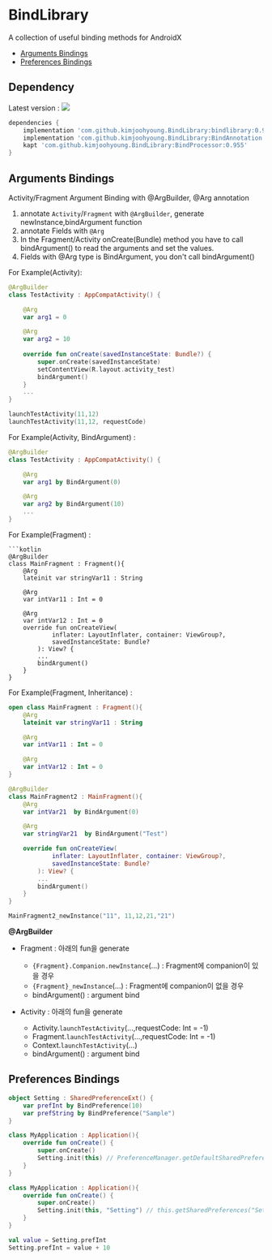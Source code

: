 
# BindLibrary 

A collection of useful binding methods for AndroidX

* [Arguments Bindings](#arguments-bindings)
* [Preferences Bindings](#preferences-bindings)

## Dependency
Latest version : [![](https://jitpack.io/v/kimjoohyoung/BindLibrary.svg)](https://jitpack.io/#kimjoohyoung/BindLibrary)
```groovy
dependencies {
    implementation 'com.github.kimjoohyoung.BindLibrary:bindlibrary:0.955'
    implementation 'com.github.kimjoohyoung.BindLibrary:BindAnnotation:0.955'
    kapt 'com.github.kimjoohyoung.BindLibrary:BindProcessor:0.955'
}
```


## Arguments Bindings
Activity/Fragment Argument Binding with @ArgBuilder, @Arg annotation

1. annotate `Activity`/`Fragment` with `@ArgBuilder`, generate newInstance,bindArgument function
2. annotate Fields with `@Arg`
3. In the Fragment/Activity onCreate(Bundle) method you have to call bindArgument() to read the arguments and set the values.
4. Fields with @Arg type is BindArgument, you don't call bindArgument()


For Example(Activity):
```kotlin
@ArgBuilder
class TestActivity : AppCompatActivity() {

    @Arg
    var arg1 = 0

    @Arg
    var arg2 = 10
    
    override fun onCreate(savedInstanceState: Bundle?) {
        super.onCreate(savedInstanceState)
        setContentView(R.layout.activity_test)
        bindArgument()
    }
    ...
}
```
```kotlin
launchTestActivity(11,12)
launchTestActivity(11,12, requestCode)
```

For Example(Activity, BindArgument) : 
```kotlin
@ArgBuilder
class TestActivity : AppCompatActivity() {

    @Arg
    var arg1 by BindArgument(0)

    @Arg
    var arg2 by BindArgument(10)
    ...
}
```
For Example(Fragment) : 
```
```kotlin
@ArgBuilder
class MainFragment : Fragment(){
    @Arg
    lateinit var stringVar11 : String

    @Arg
    var intVar11 : Int = 0

    @Arg
    var intVar12 : Int = 0
    override fun onCreateView(
            inflater: LayoutInflater, container: ViewGroup?,
            savedInstanceState: Bundle?
        ): View? {
        ...
        bindArgument()
    }
}
```
For Example(Fragment, Inheritance) : 
```kotlin
open class MainFragment : Fragment(){
    @Arg
    lateinit var stringVar11 : String

    @Arg
    var intVar11 : Int = 0

    @Arg
    var intVar12 : Int = 0
}
```
```kotlin
@ArgBuilder
class MainFragment2 : MainFragment(){
    @Arg
    var intVar21  by BindArgument(0)

    @Arg
    var stringVar21  by BindArgument("Test")

	override fun onCreateView(
            inflater: LayoutInflater, container: ViewGroup?,
            savedInstanceState: Bundle?
        ): View? {
        ...
        bindArgument()
    }
}
```
```kotlin
MainFragment2_newInstance("11", 11,12,21,"21")
```
**@ArgBuilder**

  * Fragment : 아래의 fun을 generate
    - `{Fragment}.Companion.newInstance`(...) :  Fragment에 companion이 있을 경우 
    - `{Fragment}_newInstance`(...) :  Fragment에 companion이 없을 경우 
    - bindArgument() : argument bind
  
  * Activity : 아래의 fun을 generate
    - Activity.`launchTestActivity`(...,requestCode: Int = -1)
    - Fragment.`launchTestActivity`(...,requestCode: Int = -1)
    - Context.`launchTestActivity`(...)
    - bindArgument() : argument bind
   

## Preferences Bindings
```kotlin
object Setting : SharedPreferenceExt() {
    var prefInt by BindPreference(10)
    var prefString by BindPreference("Sample")
}
```

```kotlin
class MyApplication : Application(){
    override fun onCreate() {
        super.onCreate()
        Setting.init(this) // PreferenceManager.getDefaultSharedPreferences(this)
    }
}
```

```kotlin
class MyApplication : Application(){
    override fun onCreate() {
        super.onCreate()
        Setting.init(this, "Setting") // this.getSharedPreferences("Setting", MODE_PRIVATE)
    }
}
```
```kotlin
val value = Setting.prefInt
Setting.prefInt = value + 10
```


